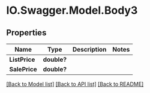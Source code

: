 # IO.Swagger.Model.Body3
## Properties

Name | Type | Description | Notes
------------ | ------------- | ------------- | -------------
**ListPrice** | **double?** |  | 
**SalePrice** | **double?** |  | 

[[Back to Model list]](../README.md#documentation-for-models) [[Back to API list]](../README.md#documentation-for-api-endpoints) [[Back to README]](../README.md)

